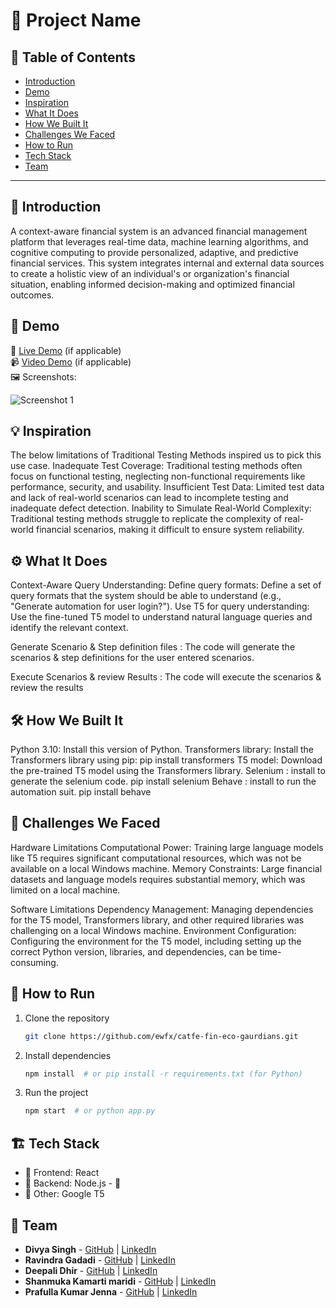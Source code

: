 # 🚀 Project Name

## 📌 Table of Contents
- [Introduction](#introduction)
- [Demo](#demo)
- [Inspiration](#inspiration)
- [What It Does](#what-it-does)
- [How We Built It](#how-we-built-it)
- [Challenges We Faced](#challenges-we-faced)
- [How to Run](#how-to-run)
- [Tech Stack](#tech-stack)
- [Team](#team)

---

## 🎯 Introduction
A context-aware financial system is an advanced financial management platform that leverages real-time data, machine learning algorithms, 
and cognitive computing to provide personalized, adaptive, and predictive financial services. 
This system integrates internal and external data sources to create a holistic view of an individual's or organization's financial situation, enabling informed decision-making and optimized financial outcomes.
## 🎥 Demo
🔗 [Live Demo](#) (if applicable)  
📹 [Video Demo](#) (if applicable)  
🖼️ Screenshots:

![Screenshot 1](link-to-image)

## 💡 Inspiration
The below limitations of Traditional Testing Methods inspired us to pick this use case.
Inadequate Test Coverage: Traditional testing methods often focus on functional testing, neglecting non-functional requirements like performance, security, and usability.
Insufficient Test Data: Limited test data and lack of real-world scenarios can lead to incomplete testing and inadequate defect detection.
Inability to Simulate Real-World Complexity: Traditional testing methods struggle to replicate the complexity of real-world financial scenarios, making it difficult to ensure system reliability.
## ⚙️ What It Does
Context-Aware Query Understanding:
Define query formats: Define a set of query formats that the system should be able to understand (e.g., "Generate automation for user login?").
Use T5 for query understanding: Use the fine-tuned T5 model to understand natural language queries and identify the relevant context.

Generate Scenario & Step definition files :
The code will generate the scenarios & step definitions for the user entered scenarios.

Execute Scenarios & review Results :
The code will execute the scenarios & review the results

## 🛠️ How We Built It
Python 3.10: Install this version of Python.
Transformers library: Install the Transformers library using pip: pip install transformers
T5 model: Download the pre-trained T5 model using the Transformers library.
Selenium : install to generate the selenium code. pip install selenium
Behave : install to run the automation suit. pip install behave

## 🚧 Challenges We Faced
Hardware Limitations
Computational Power: Training large language models like T5 requires significant computational resources, 
which was not be available on a local Windows machine.
Memory Constraints: Large financial datasets and language models requires substantial memory, which was limited on a local machine.

Software Limitations
Dependency Management: Managing dependencies for the T5 model, Transformers library, and other required libraries was challenging on a local Windows machine.
Environment Configuration: Configuring the environment for the T5 model, including setting up the correct Python version, libraries, and dependencies, can be time-consuming.



## 🏃 How to Run
1. Clone the repository  
   ```sh
   git clone https://github.com/ewfx/catfe-fin-eco-gaurdians.git
   ```
2. Install dependencies  
   ```sh
   npm install  # or pip install -r requirements.txt (for Python)
   ```
3. Run the project  
   ```sh
   npm start  # or python app.py
   ```

## 🏗️ Tech Stack
- 🔹 Frontend: React 
- 🔹 Backend: Node.js - 🔹
- 🔹 Other: Google T5

## 👥 Team
- **Divya Singh** - [GitHub](#) | [LinkedIn](#)
- **Ravindra Gadadi** - [GitHub](#) | [LinkedIn](#)
- **Deepali Dhir** - [GitHub](#) | [LinkedIn](#)
- **Shanmuka Kamarti maridi** - [GitHub](#) | [LinkedIn](#)
- **Prafulla Kumar Jenna** - [GitHub](#) | [LinkedIn](#)